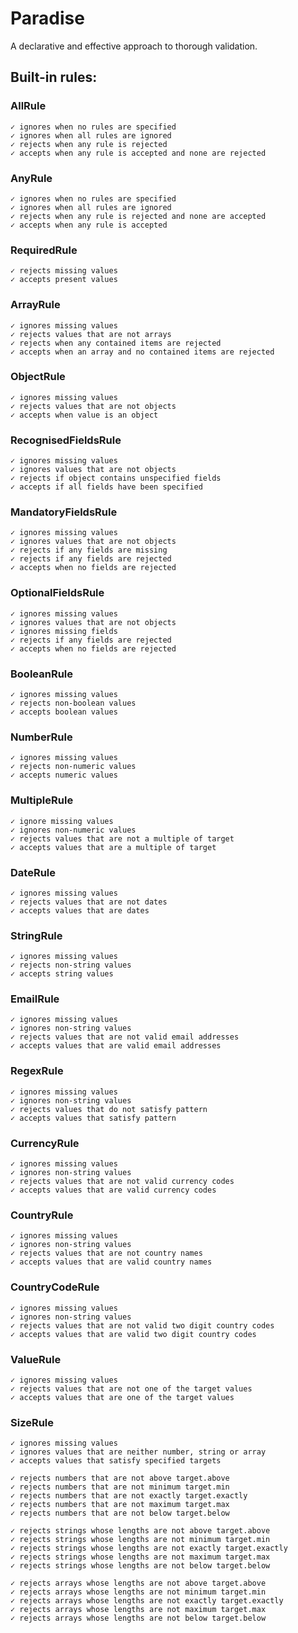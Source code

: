 # Paradise

A declarative and effective approach to thorough validation.

## Built-in rules:

### AllRule
    ✓ ignores when no rules are specified
    ✓ ignores when all rules are ignored
    ✓ rejects when any rule is rejected
    ✓ accepts when any rule is accepted and none are rejected

### AnyRule
    ✓ ignores when no rules are specified
    ✓ ignores when all rules are ignored
    ✓ rejects when any rule is rejected and none are accepted
    ✓ accepts when any rule is accepted

### RequiredRule
    ✓ rejects missing values
    ✓ accepts present values

### ArrayRule
    ✓ ignores missing values
    ✓ rejects values that are not arrays
    ✓ rejects when any contained items are rejected
    ✓ accepts when an array and no contained items are rejected

### ObjectRule
    ✓ ignores missing values
    ✓ rejects values that are not objects
    ✓ accepts when value is an object

### RecognisedFieldsRule
    ✓ ignores missing values
    ✓ ignores values that are not objects
    ✓ rejects if object contains unspecified fields
    ✓ accepts if all fields have been specified

### MandatoryFieldsRule
    ✓ ignores missing values
    ✓ ignores values that are not objects
    ✓ rejects if any fields are missing
    ✓ rejects if any fields are rejected
    ✓ accepts when no fields are rejected

### OptionalFieldsRule
    ✓ ignores missing values
    ✓ ignores values that are not objects
    ✓ ignores missing fields
    ✓ rejects if any fields are rejected
    ✓ accepts when no fields are rejected

### BooleanRule
    ✓ ignores missing values
    ✓ rejects non-boolean values
    ✓ accepts boolean values  

### NumberRule
    ✓ ignores missing values
    ✓ rejects non-numeric values
    ✓ accepts numeric values

### MultipleRule
    ✓ ignore missing values
    ✓ ignores non-numeric values
    ✓ rejects values that are not a multiple of target
    ✓ accepts values that are a multiple of target

### DateRule
    ✓ ignores missing values
    ✓ rejects values that are not dates
    ✓ accepts values that are dates

### StringRule
    ✓ ignores missing values
    ✓ rejects non-string values
    ✓ accepts string values

### EmailRule
    ✓ ignores missing values
    ✓ ignores non-string values
    ✓ rejects values that are not valid email addresses
    ✓ accepts values that are valid email addresses

### RegexRule
    ✓ ignores missing values
    ✓ ignores non-string values
    ✓ rejects values that do not satisfy pattern
    ✓ accepts values that satisfy pattern

### CurrencyRule
    ✓ ignores missing values
    ✓ ignores non-string values
    ✓ rejects values that are not valid currency codes
    ✓ accepts values that are valid currency codes

### CountryRule
    ✓ ignores missing values
    ✓ ignores non-string values
    ✓ rejects values that are not country names
    ✓ accepts values that are valid country names

### CountryCodeRule
    ✓ ignores missing values
    ✓ ignores non-string values
    ✓ rejects values that are not valid two digit country codes
    ✓ accepts values that are valid two digit country codes

### ValueRule
    ✓ ignores missing values
    ✓ rejects values that are not one of the target values
    ✓ accepts values that are one of the target values

### SizeRule
    ✓ ignores missing values
    ✓ ignores values that are neither number, string or array
    ✓ accepts values that satisfy specified targets
    
    ✓ rejects numbers that are not above target.above
    ✓ rejects numbers that are not minimum target.min
    ✓ rejects numbers that are not exactly target.exactly
    ✓ rejects numbers that are not maximum target.max
    ✓ rejects numbers that are not below target.below

    ✓ rejects strings whose lengths are not above target.above
    ✓ rejects strings whose lengths are not minimum target.min
    ✓ rejects strings whose lengths are not exactly target.exactly
    ✓ rejects strings whose lengths are not maximum target.max
    ✓ rejects strings whose lengths are not below target.below

    ✓ rejects arrays whose lengths are not above target.above
    ✓ rejects arrays whose lengths are not minimum target.min
    ✓ rejects arrays whose lengths are not exactly target.exactly
    ✓ rejects arrays whose lengths are not maximum target.max
    ✓ rejects arrays whose lengths are not below target.below
